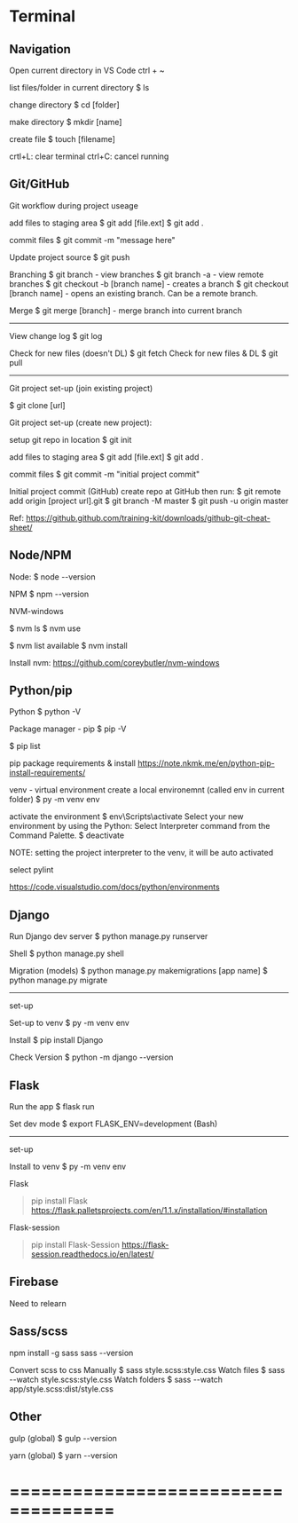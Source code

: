 # Terminal

## Navigation

Open current directory in VS Code
ctrl + ~

list files/folder in current directory
$ ls

change directory
$ cd [folder]

make directory
$ mkdir [name]

create file
$ touch [filename]

crtl+L: clear terminal
ctrl+C: cancel running

## Git/GitHub

Git workflow
during project useage

add files to staging area
$ git add [file.ext]
$ git add .

commit files
$ git commit -m "message here"

Update project source
$ git push

Branching
$ git branch - view branches
$ git branch -a  - view remote branches
$ git checkout -b [branch name] - creates a branch
$ git checkout [branch name] - opens an existing branch. Can be a remote branch.

Merge
$ git merge [branch] - merge branch into current branch

----------------------------

View change log
$ git log

Check for new files (doesn't DL)
$ git fetch
Check for new files & DL
$ git pull

----------------------------

Git project set-up (join existing project)

$ git clone [url]

Git project set-up (create new project):

setup git repo in location
$ git init

add files to staging area
$ git add [file.ext]
$ git add .

commit files
$ git commit -m "initial project commit"

Initial project commit (GitHub)
  create repo at GitHub
  then run:
$ git remote add origin [project url].git
$ git branch -M master
$ git push -u origin master

Ref:
https://github.github.com/training-kit/downloads/github-git-cheat-sheet/



## Node/NPM

Node:
$ node --version

NPM
$ npm --version

NVM-windows

$ nvm ls
$ nvm use <version>

$ nvm list available
$ nvm install <version>

Install nvm: https://github.com/coreybutler/nvm-windows

## Python/pip

Python
$ python -V

Package manager - pip
$ pip -V

$ pip list

pip package requirements & install
https://note.nkmk.me/en/python-pip-install-requirements/


venv - virtual environment
  create a local environemnt (called env in current folder)
$ py -m venv env

  activate the environment
$ env\Scripts\activate 
  Select your new environment by using the Python: Select Interpreter command from the Command Palette.
$ deactivate

NOTE: setting the project interpreter to the venv, it will be auto activated

  select pylint

https://code.visualstudio.com/docs/python/environments


## Django


Run Django dev server
$ python manage.py runserver

Shell
$ python manage.py shell

Migration (models)
$ python manage.py makemigrations [app name]
$ python manage.py migrate

-----
set-up

Set-up to venv
$ py -m venv env

Install
$ pip install Django

Check Version
$ python -m django --version


## Flask


Run the app
$ flask run

Set dev mode
$ export FLASK_ENV=development (Bash)

-----
set-up

Install to venv
$ py -m venv env

Flask
> pip install Flask
https://flask.palletsprojects.com/en/1.1.x/installation/#installation

Flask-session
> pip install Flask-Session
https://flask-session.readthedocs.io/en/latest/


## Firebase

  Need to relearn


## Sass/scss


npm install -g sass
sass --version

Convert scss to css
Manually
$ sass style.scss:style.css
Watch files
$ sass --watch style.scss:style.css
Watch folders
$ sass --watch app/style.scss:dist/style.css


## Other


gulp (global)
$ gulp --version

yarn (global)
$ yarn --version

====================================
====================================
